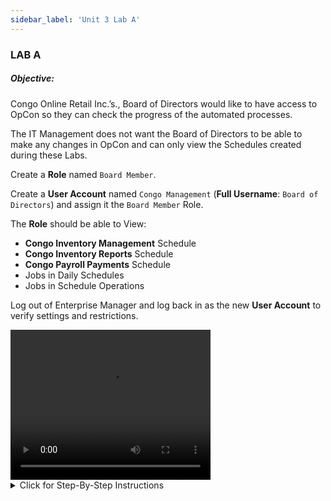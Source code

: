 ```yaml
---
sidebar_label: 'Unit 3 Lab A'
---
```


### LAB A

##### Objective:

Congo Online Retail Inc.’s., Board of Directors would like to have access to OpCon so they can check the progress of the automated processes.

The IT Management does not want the Board of Directors to be able to make any changes in OpCon and can only view the Schedules created during these Labs. 

Create a **Role** named ```Board Member```. 

Create a **User Account** named ```Congo Management``` (**Full Username**: ```Board of Directors```) and assign it the ```Board Member``` Role.

The **Role** should be able to View:

* **Congo Inventory Management** Schedule
* **Congo Inventory Reports** Schedule
* **Congo Payroll Payments** Schedule
* Jobs in Daily Schedules
* Jobs in Schedule Operations

Log out of Enterprise Manager and log back in as the new **User Account** to verify settings and restrictions.

<div>
<video width="320" height="240" controls>
  <source src="videobasic/U3LabA.mp4" type="video/mp4"></source>
Your browser does not support the video tag.
</video>
</div>

<details>

<summary>Click for Step-By-Step Instructions</summary>

**Lab Instructions**:  

*	Create a **Role** named **Board Member**
*	Grant permissions to view the following Lab Schedules:
    *	Congo Inventory Management
    *	Congo Inventory Reports 
    *	Congo Payroll Payments
*	Create a **User Account** named **Congo Management**
*	Give a **Full Username** of **Board of Directors**
*	Change the password to ```opconxps```
*	Assign the **Board Member** role to the Congo Management User Account
*	The **Board Member** Role should be able to View Jobs in Daily Schedules
*	The **Board Member** Role should be able to View Jobs in Schedule Operations
*	Logout of the Enterprise Manager
*	From top left, choose **Enterprise Manager > Logout**
*	Login with the new User account and password
*	Verify the permissions are accurate
*	The Jobs are visible in the operations view
*	Changes cannot be made to Jobs
*	Logout and login again using leaving the Username and Password blank

</details>
